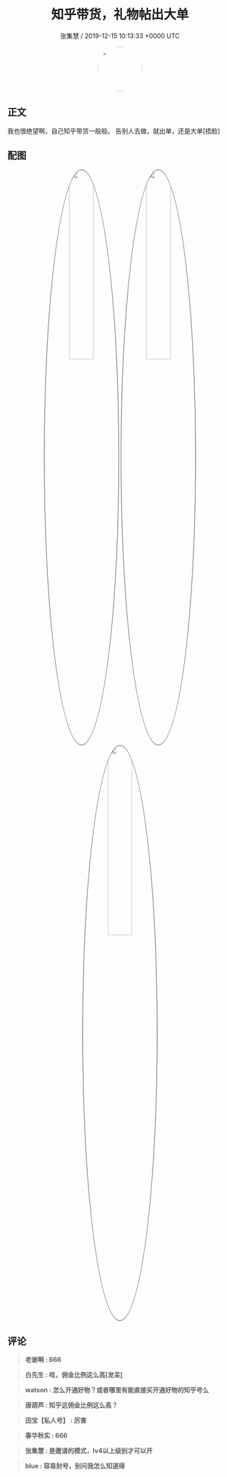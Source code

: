 <h1 align="center">知乎带货，礼物帖出大单</h1>
<p align="center">
    <a>张集慧 / 2019-12-15 10:13:33 &#43;0000 UTC</a>
</p>

<div align="center">
    <img src="https://images.zsxq.com/FmR8-1sAqFaE-Q7_np22kBgDs__X?e=1590940799&amp;token=kIxbL07-8jAj8w1n4s9zv64FuZZNEATmlU_Vm6zD:SyBfMoMWWZlRGBRVci7qV4P35HA=" width="100" height="100" style="border:1px solid;border-radius:50%; color:#ffffff"/>
</div>

## 正文

<div>
我也很绝望啊，自己知乎带货一般般。
告别人去做，就出单，还是大单[捂脸]


</div>

## 配图
<div class="image" align="center">

<img src="https://images.zsxq.com/FjeC_afNxJcxM1W5Qqk6I5wtfeJO?imageMogr2/auto-orient/thumbnail/800x/format/jpg/blur/1x0/quality/75&amp;e=1590940799&amp;token=kIxbL07-8jAj8w1n4s9zv64FuZZNEATmlU_Vm6zD:D5c-6aZoJCxbJzCIPvK7vI0Vzns=" width="33%" height="33%" style="border:1px solid;border-radius:50%; color:#3c3f41"/>

<img src="https://images.zsxq.com/FgEKj0XL3b5SKBOueSuE5E3JCY_U?imageMogr2/auto-orient/thumbnail/800x/format/jpg/blur/1x0/quality/75&amp;e=1590940799&amp;token=kIxbL07-8jAj8w1n4s9zv64FuZZNEATmlU_Vm6zD:18hlJywFr3tVuyPyNRjwcd3_5bg=" width="33%" height="33%" style="border:1px solid;border-radius:50%; color:#3c3f41"/>

<img src="https://images.zsxq.com/FvrRiFbCkQLm0ueHJVFTYPe6udBz?imageMogr2/auto-orient/thumbnail/800x/format/jpg/blur/1x0/quality/75&amp;e=1590940799&amp;token=kIxbL07-8jAj8w1n4s9zv64FuZZNEATmlU_Vm6zD:YIFqVL9bbz6EpQoXNTc7EGgtYHY=" width="33%" height="33%" style="border:1px solid;border-radius:50%; color:#3c3f41"/>

</div>

## 评论

<div align="left">
<div>

<blockquote >
<span> <strong>老谢啊 : 666 </strong></span>
</blockquote>

<blockquote >
<span> <strong>白先生 : 哇，佣金比例这么高[发呆] </strong></span>
</blockquote>

<blockquote >
<span> <strong>watson : 怎么开通好物？或者哪里有能直接买开通好物的知乎号么 </strong></span>
</blockquote>

<blockquote >
<span> <strong>唐葫芦 : 知乎这佣金比例这么高？ </strong></span>
</blockquote>

<blockquote >
<span> <strong>田宝【私人号】 : 厉害 </strong></span>
</blockquote>

<blockquote >
<span> <strong>春华秋实 : 666 </strong></span>
</blockquote>

<blockquote >
<span> <strong>张集慧 : 是邀请的模式，lv4以上级别才可以开 </strong></span>
</blockquote>

<blockquote >
<span> <strong>blue : 容易封号，别问我怎么知道得 </strong></span>
</blockquote>

</div>
</div>